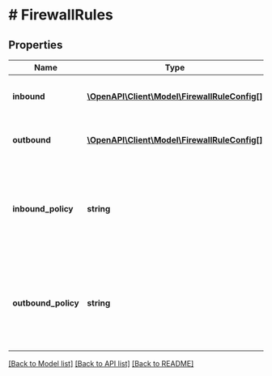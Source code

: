 # # FirewallRules

## Properties

Name | Type | Description | Notes
------------ | ------------- | ------------- | -------------
**inbound** | [**\OpenAPI\Client\Model\FirewallRuleConfig[]**](FirewallRuleConfig.md) | The inbound rules for the firewall, as a JSON array. | [optional]
**outbound** | [**\OpenAPI\Client\Model\FirewallRuleConfig[]**](FirewallRuleConfig.md) | The outbound rules for the firewall, as a JSON array. | [optional]
**inbound_policy** | **string** | The default behavior for inbound traffic. This setting can be overridden by [updating](/docs/api/networking/#firewall-rules-update) the &#x60;inbound.action&#x60; property of the Firewall Rule. | [optional]
**outbound_policy** | **string** | The default behavior for outbound traffic. This setting can be overridden by [updating](/docs/api/networking/#firewall-rules-update) the &#x60;outbound.action&#x60; property of the Firewall Rule. | [optional]

[[Back to Model list]](../../README.md#models) [[Back to API list]](../../README.md#endpoints) [[Back to README]](../../README.md)
